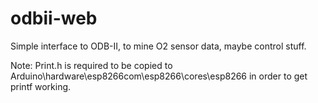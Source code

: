 # odbii-web

Simple interface to ODB-II, to mine O2 sensor data, maybe control stuff.

Note: Print.h is required to be copied to 
Arduino\hardware\esp8266com\esp8266\cores\esp8266  in order to get printf working.